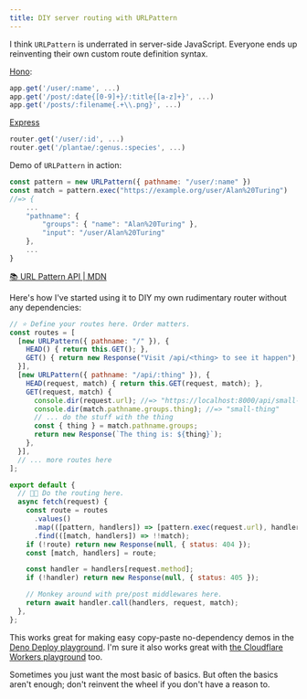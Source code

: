 ```yaml
---
title: DIY server routing with URLPattern
---
```


I think `URLPattern` is underrated in server-side JavaScript. Everyone ends up reinventing their own custom route definition syntax.

[Hono](https://hono.dev/docs/api/routing):

```js
app.get('/user/:name', ...)
app.get('/post/:date{[0-9]+}/:title{[a-z]+}', ...)
app.get('/posts/:filename{.+\\.png}', ...)
```

[Express]()

```js
router.get('/user/:id', ...)
router.get('/plantae/:genus.:species', ...)
```

Demo of `URLPattern` in action:

```js
const pattern = new URLPattern({ pathname: "/user/:name" })
const match = pattern.exec("https://example.org/user/Alan%20Turing")
//=> {
    ...
    "pathname": {
        "groups": { "name": "Alan%20Turing" },
        "input": "/user/Alan%20Turing"
    },
    ...
}
```

[📚 URL Pattern API | MDN](https://developer.mozilla.org/en-US/docs/Web/API/URL_Pattern_API)

Here's how I've started using it to DIY my own rudimentary router without any dependencies:

```js
// ⭐ Define your routes here. Order matters.
const routes = [
  [new URLPattern({ pathname: "/" }), {
    HEAD() { return this.GET(); },
    GET() { return new Response("Visit /api/<thing> to see it happen"); },
  }],
  [new URLPattern({ pathname: "/api/:thing" }), {
    HEAD(request, match) { return this.GET(request, match); },
    GET(request, match) {
      console.dir(request.url); //=> "https://localhost:8000/api/small-thing"
      console.dir(match.pathname.groups.thing); //=> "small-thing"
      // ... do the stuff with the thing
      const { thing } = match.pathname.groups;
      return new Response(`The thing is: ${thing}`);
    },
  }],
  // ... more routes here
];

export default {
  // 👨‍💻 Do the routing here.
  async fetch(request) {
    const route = routes
      .values()
      .map(([pattern, handlers]) => [pattern.exec(request.url), handlers])
      .find(([match, handlers]) => !!match);
    if (!route) return new Response(null, { status: 404 });
    const [match, handlers] = route;

    const handler = handlers[request.method];
    if (!handler) return new Response(null, { status: 405 });

    // Monkey around with pre/post middlewares here.
    return await handler.call(handlers, request, match);
  },
};
```

This works great for making easy copy-paste no-dependency demos in the [Deno Deploy playground](https://docs.deno.com/deploy/manual/playgrounds/). I'm sure it also works great with [the Cloudflare Workers playground](https://developers.cloudflare.com/workers/playground/) too.

Sometimes you just want the most basic of basics. But often the basics aren't enough; don't reinvent the wheel if you don't have a reason to.
